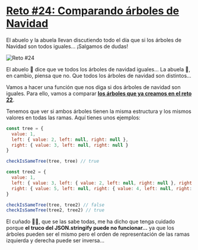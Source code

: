 # [Reto #24: Comparando árboles de Navidad](https://adventjs.dev/challenges/24)

El abuelo y la abuela llevan discutiendo todo el día que si los árboles de Navidad son todos iguales... ¡Salgamos de dudas!

![Reto #24](https://2021.adventjs.dev/xmas-trees.png)

El abuelo 👴 dice que ve todos los árboles de navidad iguales... La abuela 👵, en cambio, piensa que no. Que todos los árboles de navidad son distintos...

Vamos a hacer una función que nos diga si dos árboles de navidad son iguales. Para ello, vamos a comparar [**los árboles que ya creamos en el reto 22**](https://adventjs.dev/challenges/22).

Tenemos que ver si ambos árboles tienen la misma estructura y los mismos valores en todas las ramas. Aquí tienes unos ejemplos:

```javascript
const tree = {
  value: 1,
  left: { value: 2, left: null, right: null },
  right: { value: 3, left: null, right: null }
}

checkIsSameTree(tree, tree) // true

const tree2 = {
  value: 1,
  left: { value: 3, left: { value: 2, left: null, right: null }, right: null },
  right: { value: 5, left: null, right: { value: 4, left: null, right: null } }
}

checkIsSameTree(tree, tree2) // false
checkIsSameTree(tree2, tree2) // true
```

El cuñado 🦹‍♂️, que se las sabe todas, me ha dicho que tenga cuidado porque **el truco del JSON.stringify puede no funcionar...** ya que los árboles pueden ser el mismo pero el orden de representación de las ramas izquierda y derecha puede ser inversa...
